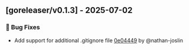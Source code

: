 ## [goreleaser/v0.1.3] - 2025-07-02

### 🐛 Bug Fixes

- Add support for additional .gitignore file [0e04449](https://github.com/act3-ai/dagger/commit/0e04449cfc6db6463249f0dece5cd13703da15c2) by @nathan-joslin


